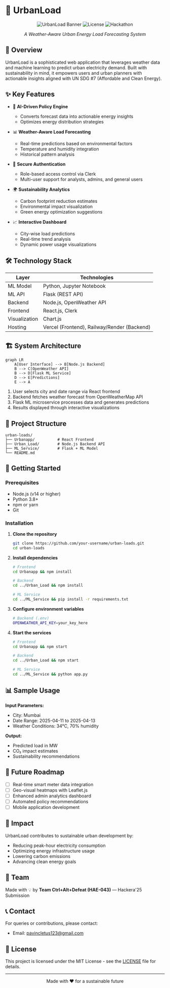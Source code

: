 # 🔋 UrbanLoad

<div align="center">

![UrbanLoad Banner](https://img.shields.io/badge/UrbanLoad-Weather--Aware%20Energy%20Forecasting-blue)
![License](https://img.shields.io/badge/License-MIT-green)
![Hackathon](https://img.shields.io/badge/Hackathon-Hackera'25-orange)

*A Weather-Aware Urban Energy Load Forecasting System*

</div>

## 📝 Overview

UrbanLoad is a sophisticated web application that leverages weather data and machine learning to predict urban electricity demand. Built with sustainability in mind, it empowers users and urban planners with actionable insights aligned with UN SDG #7 (Affordable and Clean Energy).

## ✨ Key Features

- 🤖 **AI-Driven Policy Engine**
  - Converts forecast data into actionable energy insights
  - Optimizes energy distribution strategies

- 📊 **Weather-Aware Load Forecasting**
  - Real-time predictions based on environmental factors
  - Temperature and humidity integration
  - Historical pattern analysis

- 🔐 **Secure Authentication**
  - Role-based access control via Clerk
  - Multi-user support for analysts, admins, and general users

- 🌍 **Sustainability Analytics**
  - Carbon footprint reduction estimates
  - Environmental impact visualization
  - Green energy optimization suggestions

- 📈 **Interactive Dashboard**
  - City-wise load predictions
  - Real-time trend analysis
  - Dynamic power usage visualizations

## 🛠️ Technology Stack

| Layer | Technologies |
|-------|-------------|
| ML Model | Python, Jupyter Notebook |
| ML API | Flask (REST API) |
| Backend | Node.js, OpenWeather API |
| Frontend | React.js, Clerk |
| Visualization | Chart.js |
| Hosting | Vercel (Frontend), Railway/Render (Backend) |

## 🏗️ System Architecture

```mermaid
graph LR
    A[User Interface] --> B[Node.js Backend]
    B --> C[OpenWeather API]
    B --> D[Flask ML Service]
    D --> E[Predictions]
    E --> A
```

1. User selects city and date range via React frontend
2. Backend fetches weather forecast from OpenWeatherMap API
3. Flask ML microservice processes data and generates predictions
4. Results displayed through interactive visualizations

## 📁 Project Structure

```
urban-loads/
├── Urbanapp/          # React Frontend
├── Urban_Load/        # Node.js Backend API
├── ML_Service/        # Flask + ML Model
└── README.md
```

## 🚀 Getting Started

### Prerequisites

- Node.js (v14 or higher)
- Python 3.8+
- npm or yarn
- Git

### Installation

1. **Clone the repository**
   ```bash
   git clone https://github.com/your-username/urban-loads.git
   cd urban-loads
   ```

2. **Install dependencies**
   ```bash
   # Frontend
   cd Urbanapp && npm install

   # Backend
   cd ../Urban_Load && npm install

   # ML Service
   cd ../ML_Service && pip install -r requirements.txt
   ```

3. **Configure environment variables**
   ```bash
   # Backend (.env)
   OPENWEATHER_API_KEY=your_key_here
   ```

4. **Start the services**
   ```bash
   # Frontend
   cd Urbanapp && npm start

   # Backend
   cd ../Urban_Load && npm start

   # ML Service
   cd ../ML_Service && python app.py
   ```

## 📊 Sample Usage

**Input Parameters:**
- City: Mumbai
- Date Range: 2025-04-11 to 2025-04-13
- Weather Conditions: 34°C, 70% humidity

**Output:**
- Predicted load in MW
- CO₂ impact estimates
- Sustainability recommendations

## 🔮 Future Roadmap

- [ ] Real-time smart meter data integration
- [ ] Geo-visual heatmaps with Leaflet.js
- [ ] Enhanced admin analytics dashboard
- [ ] Automated policy recommendations
- [ ] Mobile application development

## 🌱 Impact

UrbanLoad contributes to sustainable urban development by:

- Reducing peak-hour electricity consumption
- Optimizing energy infrastructure usage
- Lowering carbon emissions
- Advancing clean energy goals

## 👥 Team

Made with 💡 by **Team Ctrl+Alt+Defeat (HAE-043)** — Hackera'25 Submission

## 📞 Contact

For queries or contributions, please contact:
- Email: [pavincletus123@gmail.com](mailto:pavincletus123@gmail.com)

## 📄 License

This project is licensed under the MIT License - see the [LICENSE](LICENSE) file for details.

---

<div align="center">
Made with ❤️ for a sustainable future
</div>